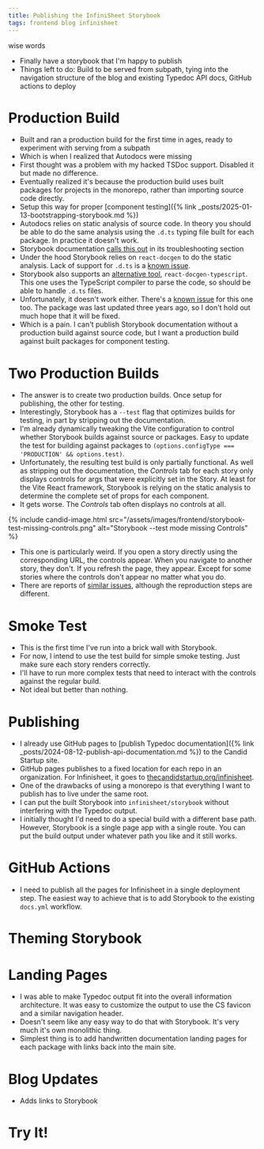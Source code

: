 ```yaml
---
title: Publishing the InfiniSheet Storybook
tags: frontend blog infinisheet
---
```


wise words

* Finally have a storybook that I'm happy to publish
* Things left to do: Build to be served from subpath, tying into the navigation structure of the blog and existing Typedoc API docs, GitHub actions to deploy

# Production Build

* Built and ran a production build for the first time in ages, ready to experiment with serving from a subpath
* Which is when I realized that Autodocs were missing
* First thought was a problem with my hacked TSDoc support. Disabled it but made no difference.
* Eventually realized it's because the production build uses built packages for projects in the monorepo, rather than importing source code directly.
* Setup this way for proper [component testing]({% link _posts/2025-01-13-bootstrapping-storybook.md %})
* Autodocs relies on static analysis of source code. In theory you should be able to do the same analysis using the `.d.ts` typing file built for each package. In practice it doesn't work. 
* Storybook documentation [calls this out](https://storybook.js.org/docs/writing-docs/autodocs#the-auto-generated-documentation-is-not-showing-up-in-a-monorepo-setup) in its troubleshooting section
* Under the hood Storybook relies on `react-docgen` to do the static analysis. Lack of support for `.d.ts` is a [known issue](https://github.com/reactjs/react-docgen/issues/929). 
* Storybook also supports an [alternative tool](https://storybook.js.org/docs/api/arg-types#automatic-argtype-inference), `react-docgen-typescript`. This one uses the TypeScript compiler to parse the code, so should be able to handle `.d.ts` files. 
* Unfortunately, it doesn't work either. There's a [known issue](https://github.com/styleguidist/react-docgen-typescript/issues/483) for this one too. The package was last updated three years ago, so I don't hold out much hope that it will be fixed.
* Which is a pain. I can't publish Storybook documentation without a production build against source code, but I want a production build against built packages for component testing.

# Two Production Builds

* The answer is to create two production builds. Once setup for publishing, the other for testing.
* Interestingly, Storybook has a `--test` flag that optimizes builds for testing, in part by stripping out the documentation.
* I'm already dynamically tweaking the Vite configuration to control whether Storybook builds against source or packages. Easy to update the test for building against packages to `(options.configType === 'PRODUCTION' && options.test)`.
* Unfortunately, the resulting test build is only partially functional. As well as stripping out the documentation, the *Controls* tab for each story only displays controls for args that were explicitly set in the Story. At least for the Vite React framework, Storybook is relying on the static analysis to determine the complete set of props for each component.
* It gets worse. The *Controls* tab often displays no controls at all.

{% include candid-image.html src="/assets/images/frontend/storybook-test-missing-controls.png" alt="Storybook --test mode missing Controls" %}

* This one is particularly weird. If you open a story directly using the corresponding URL, the controls appear. When you navigate to another story, they don't. If you refresh the page, they appear. Except for some stories where the controls don't appear no matter what you do. 
* There are reports of [similar issues](https://github.com/storybookjs/storybook/issues/30340), although the reproduction steps are different. 

# Smoke Test

* This is the first time I've run into a brick wall with Storybook. 
* For now, I intend to use the test build for simple smoke testing. Just make sure each story renders correctly.
* I'll have to run more complex tests that need to interact with the controls against the regular build. 
* Not ideal but better than nothing.

# Publishing

* I already use GitHub pages to [publish Typedoc documentation]({% link _posts/2024-08-12-publish-api-documentation.md %}) to the Candid Startup site.
* GitHub pages publishes to a fixed location for each repo in an organization. For Infinisheet, it goes to [thecandidstartup.org/infinisheet](https://thecandidstartup.org/infinisheet).
* One of the drawbacks of using a monorepo is that everything I want to publish has to live under the same root. 
* I can put the built Storybook into `infinisheet/storybook` without interfering with the Typedoc output.
* I initially thought I'd need to do a special build with a different base path. However, Storybook is a single page app with a single route. You can put the build output under whatever path you like and it still works. 

# GitHub Actions

* I need to publish all the pages for Infinisheet in a single deployment step. The easiest way to achieve that is to add Storybook to the existing `docs.yml` workflow. 

# Theming Storybook

# Landing Pages

* I was able to make Typedoc output fit into the overall information architecture. It was easy to customize the output to use the CS favicon and a similar navigation header.
* Doesn't seem like any easy way to do that with Storybook. It's very much it's own monolithic thing. 
* Simplest thing is to add handwritten documentation landing pages for each package with links back into the main site.

# Blog Updates

* Adds links to Storybook

# Try It!
